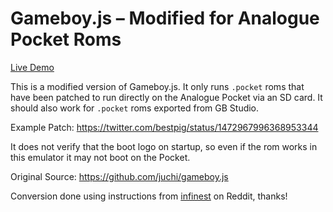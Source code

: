 Gameboy.js – Modified for Analogue Pocket Roms
==========

[Live Demo](https://jonabrams.github.io/gameboy.js/)

This is a modified version of Gameboy.js. It only runs `.pocket` roms that have been patched to run directly on the Analogue Pocket via an SD card. It should also work for `.pocket` roms exported from GB Studio.

Example Patch: https://twitter.com/bestpig/status/1472967996368953344

It does not verify that the boot logo on startup, so even if the rom works in this emulator it may not boot on the Pocket.

Original Source: https://github.com/juchi/gameboy.js

Conversion done using instructions from [infinest](https://www.reddit.com/r/AnaloguePocket/comments/rosfkz/pokemon_puzzle_challenge_pocket_conversion/hq0sa2m/?context=3) on Reddit, thanks!
